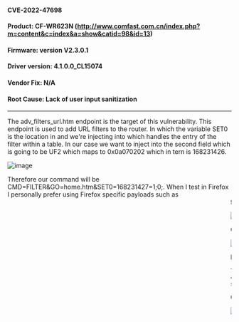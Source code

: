 #### CVE-2022-47698
#### Product: CF-WR623N (http://www.comfast.com.cn/index.php?m=content&c=index&a=show&catid=98&id=13)
#### Firmware: version V2.3.0.1 
#### Driver version: 4.1.0.0_CL15074 
#### Vendor Fix: N/A
#### Root Cause: Lack of user input sanitization 

----------

The adv_filters_url.htm endpoint is the target of this vulnerability. This endpoint is used to add URL filters to the router. In which the variable SET0 is the location in and we're injecting into which handles the entry of the filter within a table. In our case we want to inject into the second field which is going to be UF2 which maps to 0x0a070202 which in tern is 168231426.          

![image](https://user-images.githubusercontent.com/25066959/207156439-7b744888-a5c0-4c93-bc6a-7f26c1db9b38.png)

Therefore our command will be CMD=FILTER&GO=home.htm&SET0=168231427=1;0;<INJECTION>. When I test in Firefox I personally prefer using Firefox specific payloads such as <marquee onstart=alert(1)> for testing.             
  
![image](https://user-images.githubusercontent.com/25066959/207156518-2c0e1df6-d4cf-4532-9d82-2f93c122b57b.png)

  Once the POST request above is submitted, going to Advanced Users > URL Filtering will trigger the alert. Once again. this is fairly useless & impact-less given our situation, and lack of required authentication.         
  
  ![image](https://user-images.githubusercontent.com/25066959/207156548-02ad3927-f86c-4292-898a-5e4da222168f.png)

  
I don't blog a lot so ill share my favorite payload which leverages the movie / video content tags which are never ever filtered.          
  
  The payload can be seen below.
  ```<video controls oncanplay="alert()"><source src="http://mirrors.standaloneinstaller.com/video-sample/lion-sample.mp4"></video>```       

Once the page is refreshed we'll have the audio and video of  lion-sample.mp4 within the page.          
  
  ![image](https://user-images.githubusercontent.com/25066959/207156582-a7451836-472f-43d0-b3d5-50b70b45dcba.png)
